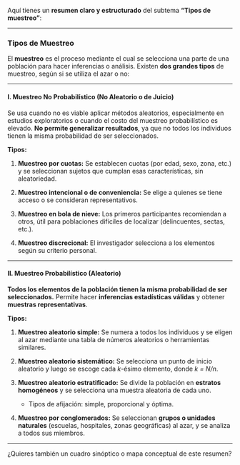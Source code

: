 Aquí tienes un **resumen claro y estructurado** del subtema **“Tipos de muestreo”**:

---

### **Tipos de Muestreo**

El **muestreo** es el proceso mediante el cual se selecciona una parte de una población para hacer inferencias o análisis. Existen **dos grandes tipos** de muestreo, según si se utiliza el azar o no:

---

#### **I. Muestreo No Probabilístico (No Aleatorio o de Juicio)**

Se usa cuando no es viable aplicar métodos aleatorios, especialmente en estudios exploratorios o cuando el costo del muestreo probabilístico es elevado.
**No permite generalizar resultados**, ya que no todos los individuos tienen la misma probabilidad de ser seleccionados.

**Tipos:**

1. **Muestreo por cuotas:**
   Se establecen cuotas (por edad, sexo, zona, etc.) y se seleccionan sujetos que cumplan esas características, sin aleatoriedad.

2. **Muestreo intencional o de conveniencia:**
   Se elige a quienes se tiene acceso o se consideran representativos.

3. **Muestreo en bola de nieve:**
   Los primeros participantes recomiendan a otros, útil para poblaciones difíciles de localizar (delincuentes, sectas, etc.).

4. **Muestreo discrecional:**
   El investigador selecciona a los elementos según su criterio personal.

---

#### **II. Muestreo Probabilístico (Aleatorio)**

**Todos los elementos de la población tienen la misma probabilidad de ser seleccionados.**
Permite hacer **inferencias estadísticas válidas** y obtener **muestras representativas**.

**Tipos:**

1. **Muestreo aleatorio simple:**
   Se numera a todos los individuos y se eligen al azar mediante una tabla de números aleatorios o herramientas similares.

2. **Muestreo aleatorio sistemático:**
   Se selecciona un punto de inicio aleatorio y luego se escoge cada *k*-ésimo elemento, donde *k = N/n*.

3. **Muestreo aleatorio estratificado:**
   Se divide la población en **estratos homogéneos** y se selecciona una muestra aleatoria de cada uno.

   * Tipos de afijación: simple, proporcional y óptima.

4. **Muestreo por conglomerados:**
   Se seleccionan **grupos o unidades naturales** (escuelas, hospitales, zonas geográficas) al azar, y se analiza a todos sus miembros.

---

¿Quieres también un cuadro sinóptico o mapa conceptual de este resumen?

